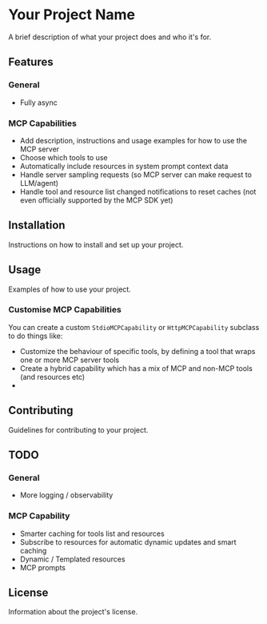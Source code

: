 # Your Project Name

A brief description of what your project does and who it's for.


## Features

### General
- Fully async


### MCP Capabilities
- Add description, instructions and usage examples for how to use the MCP server
- Choose which tools to use
- Automatically include resources in system prompt context data
- Handle server sampling requests (so MCP server can make request to LLM/agent)
- Handle tool and resource list changed notifications to reset caches (not even officially supported by the MCP SDK yet)

## Installation

Instructions on how to install and set up your project.

## Usage

Examples of how to use your project.

### Customise MCP Capabilities

You can create a custom `StdioMCPCapability` or `HttpMCPCapability` subclass to do things like:
- Customize the behaviour of specific tools, by defining a tool that wraps one or more MCP server tools
- Create a hybrid capability which has a mix of MCP and non-MCP tools (and resources etc)
- 


## Contributing

Guidelines for contributing to your project.

## TODO

### General
- More logging / observability 

### MCP Capability
- Smarter caching for tools list and resources
- Subscribe to resources for automatic dynamic updates and smart caching
- Dynamic / Templated resources
- MCP prompts


## License

Information about the project's license.
